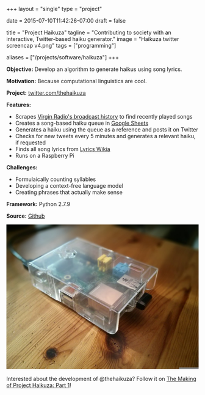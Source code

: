 +++
layout =    "single"
type =      "project"

date =      2015-07-10T11:42:26-07:00
draft =     false

title = "Project Haikuza"
tagline = "Contributing to society with an interactive, Twitter-based haiku generator."
image =     "Haikuza twitter screencap v4.png"
tags =      ["programming"]

aliases =   ["/projects/software/haikuza"]
+++

__Objective:__ Develop an algorithm to generate haikus using song lyrics.</p>

__Motivation:__ Because computational linguistics are cool.</p>

__Project:__ [twitter.com/thehaikuza](https://twitter.com/thehaikuza)

__Features:__

+ Scrapes [Virgin Radio's broadcast history](http://www.vancouver.virginradio.ca/broadcasthistory.aspx) to find recently played songs
+ Creates a song-based haiku queue in [Google Sheets](https://docs.google.com/spreadsheets/d/1HazfuywY_MrmQ49fxSpHOMA8QXBUYVhEDx1e4qhjbqU/edit?usp=sharing)
+ Generates a haiku using the queue as a reference and posts it on Twitter
+ Checks for new tweets every 5 minutes and generates a relevant haiku, if requested
+ Finds all song lyrics from [Lyrics Wikia](http://lyrics.wikia.com/Lyrics_Wiki)
+ Runs on a Raspberry Pi

__Challenges:__

+ Formulaically counting syllables
+ Developing a context-free language model
+ Creating phrases that actually make sense

__Framework:__ Python 2.7.9

__Source:__ [Github](https://github.com/justinmklam/project-haikuza)

![Raspberry Pi 1 Model B running @thehaikuza, 24/7!](IMG_20150803_180047-1024x768.jpg)

Interested about the development of @thehaikuza? Follow it on [The Making of Project Haikuza: Part 1](/posts/2015/making-haikuza-i)!
